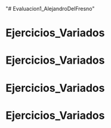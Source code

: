 "# Evaluacion1_AlejandroDelFresno" 
# Ejercicios_Variados
# Ejercicios_Variados
# Ejercicios_Variados
# Ejercicios_Variados
